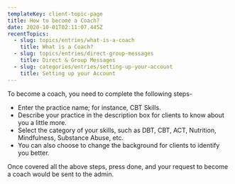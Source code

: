 ```yaml
---
templateKey: client-topic-page
title: How to become a Coach?
date: 2020-10-01T02:11:07.445Z
recentTopics:
  - slug: topics/entries/what-is-a-coach
    title: What is a Coach?
  - slug: topics/entries/direct-group-messages
    title: Direct & Group Messages
  - slug: categories/entries/setting-up-your-account
    title: Setting up your Account
---
```

To become a coach, you need to complete the following steps-

* Enter the practice name; for instance, CBT Skills.
* Describe your practice in the description box for clients to know about you a little more. 
* Select the category of your skills, such as DBT, CBT, ACT, Nutrition, Mindfulness, Substance Abuse, etc.
* You can also choose to change the background for clients to identify you better. 

Once covered all the above steps, press done, and your request to become a coach would be sent to the admin.
